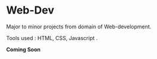# Web-Dev
Major to minor projects from domain of Web-development.

Tools used : HTML, CSS, Javascript .

**Coming Soon**
